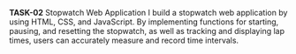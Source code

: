 **TASK-02**
Stopwatch Web Application
I build a stopwatch web application by using HTML, CSS, and JavaScript.
By implementing functions for starting, pausing, and resetting the stopwatch, as well as tracking and displaying lap times, users can accurately measure and record time intervals. 




